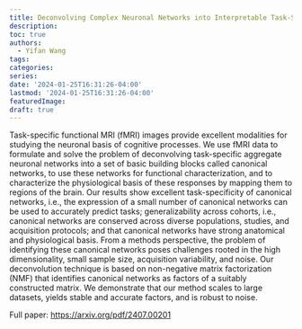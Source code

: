 ```yaml
---
title: Deconvolving Complex Neuronal Networks into Interpretable Task-Specific Connectomes
description: 
toc: true
authors:
  - Yifan Wang
tags:
categories:
series:
date: '2024-01-25T16:31:26-04:00'
lastmod: '2024-01-25T16:31:26-04:00'
featuredImage:
draft: true
---
```


Task-specific functional MRI (fMRI) images provide excellent modalities for studying the neuronal basis of cognitive processes. We use fMRI data to formulate and solve the problem of deconvolving task-specific aggregate neuronal networks into a set of basic building blocks called canonical networks, to use these networks for functional characterization, and to characterize the physiological basis of these responses by mapping them to regions of the brain. Our results show excellent task-specificity of canonical networks, i.e., the expression of a small number of canonical networks can be used to accurately predict tasks; generalizability across cohorts, i.e., canonical networks are conserved across diverse populations, studies, and acquisition protocols; and that canonical networks have strong anatomical and physiological basis. From a methods perspective, the problem of identifying these canonical networks poses challenges rooted in the high dimensionality, small sample size, acquisition variability, and noise. Our deconvolution technique is based on non-negative matrix factorization (NMF) that identifies canonical networks as factors of a suitably constructed matrix. We demonstrate that our method scales to large datasets, yields stable and accurate factors, and is robust to noise.

Full paper: https://arxiv.org/pdf/2407.00201
